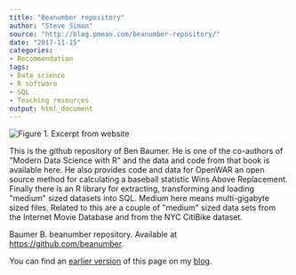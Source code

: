 ```yaml
---
title: "Beanumber repository"
author: "Steve Simon"
source: "http://blog.pmean.com/beanumber-repository/"
date: "2017-11-15"
categories:
- Recommendation
tags:
- Data science
- R software
- SQL
- Teaching resources
output: html_document
---
```


![Figure 1. Excerpt from website](http://www.pmean.com/new-images/17/beanumber-repository01.png)

<div class="notes">

This is the github repository of Ben Baumer. He is one of the co-authors of "Modern Data Science with R" and the data and code from that book is available here. He also provides code and data for OpenWAR an open source method for calculating a baseball statistic Wins Above Replacement. Finally there is an R library for extracting, transforming and loading "medium" sized datasets into SQL. Medium here means multi-gigabyte sized files. Related to this are a couple of "medium" sized data sets from the Internet Movie Database and from the NYC CitiBike dataset.

Baumer B. beanumber repository. Available at
<https://github.com/beanumber>.

You can find an [earlier version][sim1] of this page on my [blog][sim2].

[sim1]: http://blog.pmean.com/beanumber-repository/
[sim2]: http://blog.pmean.com

</div>
